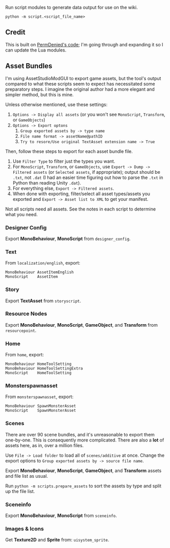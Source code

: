 Run script modules to generate data output for use on the wiki.

```
python -m script.<script_file_name>
```

## Credit

This is built on [PermDenied's code](https://github.com/cruiseliu/sandrock-scripts); I'm going through and expanding it so I can update the Lua modules.

## Asset Bundles

I'm using AssetStudioModGUI to export game assets, but the tool's output compared to what these scripts seem to expect has necessitated some preparatory steps. I imagine the original author had a more elegant and simpler method, but this is mine.

Unless otherwise mentioned, use these settings:

1. `Options -> Display all assets` (or you won't see `MonoScript`, `Transform`, or `GameObjects`)
1. `Options -> Export optons`
    1. `Group exported assets by -> type name`
    1. `File name format -> assetName@pathID`
    1. `Try to resore/Use original TextAsset extension name -> True`

Then, follow these steps to export for each asset bundle file.

1. Use `Filter Type` to filter just the types you want.
1. For `MonoScript`, `Transform`, or `GameObjects`, use `Export -> Dump -> Filtered assets` (or `Selected assets`, if appropriate); output should be `.txt`, not `.dat` (I had an easier time figuring out how to parse the `.txt` in Python than reading Unity `.dat`).
1. For everything else, `Export -> Filtered assets`.
1. When done with exporting, filter/select all asset types/assets you exported and `Export -> Asset list to XML` to get your manifest.

Not all scripts need all assets. See the notes in each script to determine what you need.

### Designer Config

Export **MonoBehaviour**, **MonoScript** from `designer_config`.

### Text

From `localization/english`, export:

```
MonoBehaviour AssetItemEnglish
MonoScript    AssetItem
```

### Story

Export **TextAsset** from `storyscript`.

### Resource Nodes

Export **MonoBehaviour**, **MonoScript**, **GameObject**, and **Transform** from `resourcepoint`.

### Home

From `home`, export:

```
MonoBehaviour HomeToolSetting
MonoBehaviour HomeToolSettingExtra
MonoScript    HomeToolSetting
```

### Monsterspawnasset

From `monsterspawnasset`, export:

```
MonoBehaviour SpawnMonsterAsset
MonoScript    SpawnMonsterAsset
```

### Scenes

There are over 90 scene bundles, and it's unreasonable to export them one-by-one. This is consequently more complicated. There are also a **lot** of assets here, as in, over a million files.

Use `File -> Load folder` to load all of `scenes/additive` at once. Change the export options to `Group exported assets by -> source file name`.

Export **MonoBehaviour**, **MonoScript**, **GameObject**, and **Transform** assets and file list as usual.

Run `python -m scripts.prepare_assets` to sort the assets by type and split up the file list.

### Sceneinfo

Export **MonoBehaviour**, **MonoScript** from `sceneinfo`.

### Images & Icons

Get **Texture2D** and **Sprite** from: `uisystem_sprite`.

